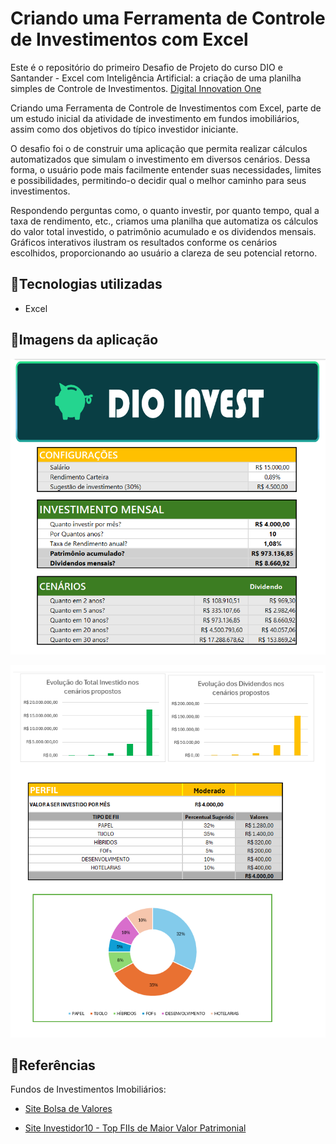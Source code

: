 
# Criando uma Ferramenta de Controle de Investimentos com Excel

Este é o repositório do primeiro Desafio de Projeto do curso DIO e Santander - Excel com Inteligência Artificial: a criação de uma planilha simples de Controle de Investimentos.
[Digital Innovation One](https://web.dio.me/track/ff5b7fac-24a7-4168-be05-ef01695c8c14)

Criando uma Ferramenta de Controle de Investimentos com Excel, parte de um estudo inicial da atividade de  investimento em fundos imobiliários, assim como dos objetivos do típico investidor iniciante.

O desafio foi o de construir uma aplicação que permita realizar cálculos automatizados que simulam o investimento em diversos cenários. Dessa forma, o usuário pode mais facilmente entender suas necessidades, limites e possibilidades, permitindo-o decidir qual o melhor caminho para seus investimentos.

Respondendo perguntas como, o quanto investir, por quanto tempo, qual a taxa de rendimento, etc., criamos uma planilha que automatiza os cálculos do valor total investido, o patrimônio acumulado e os dividendos mensais. Gráficos interativos ilustram os resultados conforme os cenários escolhidos, proporcionando ao usuário a clareza de seu potencial retorno.

## 🎫Tecnologias utilizadas
- Excel

## 🎨Imagens da aplicação
![Campos de cálculo do controle de Investimentos](https://github.com/RennieQ/dio-santander-excelIA/blob/main/images/DIO-investapp1.png)

![Gráficos interativos da aplicação](https://github.com/RennieQ/dio-santander-excelIA/blob/main/images/DIO-investapp2.png)

## 🔎Referências
Fundos de Investimentos Imobiliários:

- [Site Bolsa de Valores](https://www.b3.com.br/pt_br/produtos-e-servicos/negociacao/renda-variavel/fundos-de-investimento-imobiliario-fii.htm)

- [Site Investidor10 - Top FIIs de Maior Valor Patrimonial](https://investidor10.com.br/fiis/rankings/maior-valor-patrimonial/)
